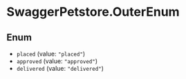 # SwaggerPetstore.OuterEnum

## Enum

* `placed` (value: `"placed"`)
* `approved` (value: `"approved"`)
* `delivered` (value: `"delivered"`)
